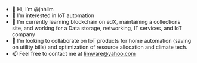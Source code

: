 - 👋 Hi, I’m @jhhlim
- 👀 I’m interested in IoT automation
- 🌱 I’m currently learning blockchain on edX, maintaining a collections site, and working for a Data storage, networking, IT services, and IoT company
- 💞️ I’m looking to collaborate on IoT products for home automation (saving on utility bills) and optimization of resource allocation and climate tech.
- 📫 Feel free to contact me at limware@yahoo.com
